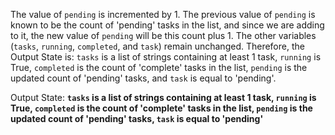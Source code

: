 The value of `pending` is incremented by 1. The previous value of `pending` is known to be the count of 'pending' tasks in the list, and since we are adding to it, the new value of `pending` will be this count plus 1. The other variables (`tasks`, `running`, `completed`, and `task`) remain unchanged. Therefore, the Output State is: `tasks` is a list of strings containing at least 1 task, `running` is True, `completed` is the count of 'complete' tasks in the list, `pending` is the updated count of 'pending' tasks, and `task` is equal to 'pending'.

Output State: **`tasks` is a list of strings containing at least 1 task, `running` is True, `completed` is the count of 'complete' tasks in the list, `pending` is the updated count of 'pending' tasks, `task` is equal to 'pending'**